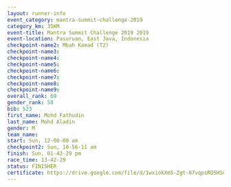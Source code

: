 ```yaml
---
layout: runner-info 
event_category: mantra-summit-challenge-2019 
category_km: 35KM 
event-title: Mantra Summit Challenge 2019 2019 
event-location: Pasuruan, East Java, Indonesia 
checkpoint-name2: Mbah Kamad (T2) 
checkpoint-name3: 
checkpoint-name4: 
checkpoint-name5: 
checkpoint-name6: 
checkpoint-name7: 
checkpoint-name8: 
checkpoint-name9: 
overall_rank: 69
gender_rank: 58
bib: 523
first_name: Mohd Fathudin
last_name: Mohd Aladin
gender: M
team_name: 
start: Sun, 12-00-00 am
checkpoint2: Sun, 10-56-11 am
finish: Sun, 01-42-29 pm
race_time: 13-42-29
status: FINISHER
certificate: https://drive.google.com/file/d/1wxiokXm5-Zgt-67vqpsRQ5HSqx-zTq6G/view?usp=sharing
---
```

